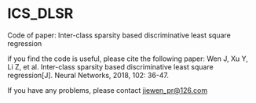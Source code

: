 # ICS_DLSR
Code of paper: Inter-class sparsity based discriminative least square regression

if you find the code is useful, please cite the following paper:
Wen J, Xu Y, Li Z, et al. Inter-class sparsity based discriminative least square regression[J]. Neural Networks, 2018, 102: 36-47.

If you have any problems, please contact jiewen_pr@126.com

